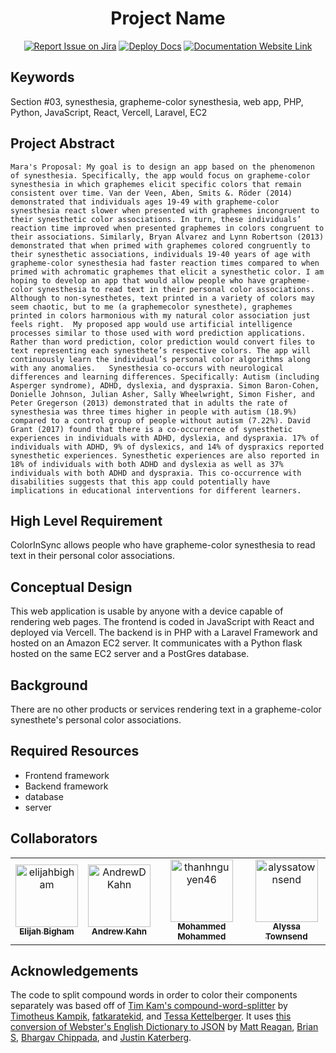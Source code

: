 <div align="center">

# Project Name
[![Report Issue on Jira](https://img.shields.io/badge/Report%20Issues-Jira-0052CC?style=flat&logo=jira-software)](https://temple-cis-projects-in-cs.atlassian.net/jira/software/c/projects/DT/issues)
[![Deploy Docs](https://github.com/ApplebaumIan/tu-cis-4398-docs-template/actions/workflows/deploy.yml/badge.svg)](https://github.com/ApplebaumIan/tu-cis-4398-docs-template/actions/workflows/deploy.yml)
[![Documentation Website Link](https://img.shields.io/badge/-Documentation%20Website-brightgreen)](https://capstone-projects-2024-spring.github.io/project-synesthesia-reading-app/)


</div>


## Keywords

Section #03, synesthesia, grapheme-color synesthesia, web app, PHP, Python, JavaScript, React, Vercell, Laravel, EC2

## Project Abstract

    Mara's Proposal: My goal is to design an app based on the phenomenon of synesthesia. Specifically, the app would focus on grapheme-color synesthesia in which graphemes elicit specific colors that remain consistent over time. Van der Veen, Aben, Smits &. Röder (2014) demonstrated that individuals ages 19-49 with grapheme-color synesthesia react slower when presented with graphemes incongruent to their synesthetic color associations. In turn, these individuals’ reaction time improved when presented graphemes in colors congruent to their associations. Similarly, Bryan Alvarez and Lynn Robertson (2013) demonstrated that when primed with graphemes colored congruently to their synesthetic associations, individuals 19-40 years of age with grapheme-color synesthesia had faster reaction times compared to when primed with achromatic graphemes that elicit a synesthetic color. I am hoping to develop an app that would allow people who have grapheme-color synesthesia to read text in their personal color associations. Although to non-synesthetes, text printed in a variety of colors may seem chaotic, but to me (a graphemecolor synesthete), graphemes printed in colors harmonious with my natural color association just feels right.  My proposed app would use artificial intelligence processes similar to those used with word prediction applications. Rather than word prediction, color prediction would convert files to text representing each synesthete’s respective colors. The app will continuously learn the individual’s personal color algorithms along with any anomalies.   Synesthesia co-occurs with neurological differences and learning differences. Specifically: Autism (including Asperger syndrome), ADHD, dyslexia, and dyspraxia. Simon Baron-Cohen, Donielle Johnson, Julian Asher, Sally Wheelwright, Simon Fisher, and Peter Gregerson (2013) demonstrated that in adults the rate of synesthesia was three times higher in people with autism (18.9%) compared to a control group of people without autism (7.22%). David Grant (2017) found that there is a co-occurrence of synesthetic experiences in individuals with ADHD, dyslexia, and dyspraxia. 17% of individuals with ADHD, 9% of dyslexics, and 14% of dyspraxics reported synesthetic experiences. Synesthetic experiences are also reported in 18% of individuals with both ADHD and dyslexia as well as 37% individuals with both ADHD and dyspraxia. This co-occurrence with disabilities suggests that this app could potentially have implications in educational interventions for different learners. 

## High Level Requirement

ColorInSync allows people who have grapheme-color synesthesia to read text in their personal color associations.

## Conceptual Design

This web application is usable by anyone with a device capable of rendering web pages. The frontend is coded in JavaScript with React and deployed via Vercell. The backend is in PHP with a Laravel Framework and hosted on an Amazon EC2 server. It communicates with a Python flask hosted on the same EC2 server and a PostGres database.

## Background

There are no other products or services rendering text in a grapheme-color synesthete's personal color associations.

## Required Resources

- Frontend framework
- Backend framework
- database
- server

## Collaborators

[//]: # ( readme: collaborators -start )
<table>
<tr>
    <td align="center">
        <a href="https://github.com/elijahbigham">
            <img src="https://avatars.githubusercontent.com/u/40969165?v=4" width="100;" alt="elijahbigham"/>
            <br />
            <sub><b>Elijah Bigham</b></sub>
        </a>
    </td>
    <td align="center">
        <a href="https://github.com/AndrewDKahn">
            <img src="https://avatars.githubusercontent.com/u/49370482?v=4" width="100;" alt="AndrewDKahn"/>
            <br />
            <sub><b>Andrew Kahn</b></sub>
        </a>
    </td>
    <td align="center">
        <a href="https://github.com/thanhnguyen46">
            <img src="https://avatars.githubusercontent.com/u/60533187?v=4" width="100;" alt="thanhnguyen46"/>
            <br />
            <sub><b>Mohammed Mohammed</b></sub>
        </a>
    </td>
        <td align="center">
        <a href="https://github.com/alyssatownsend">
            <img src="https://avatars.githubusercontent.com/u/70662763?v=4"width="100;" alt="alyssatownsend"/>
            <br />
            <sub><b>Alyssa Townsend</b></sub>
        </a>
    </td>
   </tr>
</table>

[//]: # ( readme: collaborators -end )
## Acknowledgements
The code to split compound words in order to color their components separately was based off of [Tim Kam's compound-word-splitter](https://github.com/TimKam/compound-word-splitter) by [Timotheus Kampik](https://github.com/TimKam), [fatkaratekid](https://github.com/fatkaratekid), and [Tessa Kettelberger](https://github.com/teakettel).
It uses [this conversion of Webster's English Dictionary to JSON](https://github.com/matthewreagan/WebstersEnglishDictionary) by [Matt Reagan](https://github.com/matthewreagan), [Brian S](https://github.com/bbbrrriiiaaannn), [Bhargav Chippada](https://github.com/bhargavchippada), and [Justin Katerberg](https://github.com/jkaterberg).
